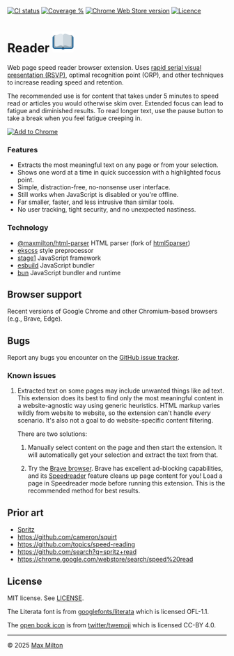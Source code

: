 [![CI status](https://badgen.net/github/checks/maxmilton/reader?label=ci)](https://github.com/maxmilton/reader/actions)
[![Coverage %](https://badgen.net/codeclimate/coverage/maxmilton/reader)](https://codeclimate.com/github/maxmilton/reader)
[![Chrome Web Store version](https://badgen.net/chrome-web-store/v/ollcdfepbkpopcfilmheonkfbbnnmkbj)](https://chrome.google.com/webstore/detail/reader/ollcdfepbkpopcfilmheonkfbbnnmkbj)
[![Licence](https://badgen.net/github/license/maxmilton/reader)](./LICENSE)

<!-- TODO: Migrate to badgen.net once it supports qlty.sh -->
<!-- [![Coverage %](https://qlty.sh/badges/6bfde82e-dbab-4322-b6c7-19b667bcb173/test_coverage.svg)](https://qlty.sh/gh/maxmilton/projects/reader) -->

# Reader ![](./static/icon48.png)

Web page speed reader browser extension. Uses [rapid serial visual presentation (RSVP)](https://en.wikipedia.org/wiki/Rapid_serial_visual_presentation), optimal recognition point (ORP), and other techniques to increase reading speed and retention.

The recommended use is for content that takes under 5 minutes to speed read or articles you would otherwise skim over. Extended focus can lead to fatigue and diminished results. To read longer text, use the pause button to take a break when you feel fatigue creeping in.

[![Add to Chrome](https://storage.googleapis.com/chrome-gcs-uploader.appspot.com/image/WlD8wC6g8khYWPJUsQceQkhXSlv1/mPGKYBIR2uCP0ApchDXE.png)](https://chrome.google.com/webstore/detail/reader/ollcdfepbkpopcfilmheonkfbbnnmkbj)

### Features

- Extracts the most meaningful text on any page or from your selection.
- Shows one word at a time in quick succession with a highlighted focus point.
- Simple, distraction-free, no-nonsense user interface.
- Still works when JavaScript is disabled or you're offline.
- Far smaller, faster, and less intrusive than similar tools.
- No user tracking, tight security, and no unexpected nastiness.

### Technology

- [@maxmilton/html-parser](https://github.com/maxmilton/html-parser) HTML parser (fork of [html5parser](https://github.com/acrazing/html5parser))
- [ekscss](https://github.com/maxmilton/ekscss) style preprocessor
- [stage1](https://github.com/maxmilton/stage1) JavaScript framework
- [esbuild](https://github.com/evanw/esbuild) JavaScript bundler
- [bun](https://github.com/oven-sh/bun) JavaScript bundler and runtime

## Browser support

Recent versions of Google Chrome and other Chromium-based browsers (e.g., Brave, Edge).

## Bugs

Report any bugs you encounter on the [GitHub issue tracker](https://github.com/maxmilton/reader/issues).

### Known issues

1. Extracted text on some pages may include unwanted things like ad text. This extension does its best to find only the most meaningful content in a website-agnostic way using generic heuristics. HTML markup varies wildly from website to website, so the extension can't handle _every_ scenario. It's also not a goal to do website-specific content filtering.

   There are two solutions:

   1. Manually select content on the page and then start the extension. It will automatically get your selection and extract the text from that.

   1. Try the [Brave browser](https://brave.com). Brave has excellent ad-blocking capabilities, and its [Speedreader](https://support.brave.com/hc/en-us/articles/360045031392-What-is-SpeedReader-) feature cleans up page content for you! Load a page in Speedreader mode before running this extension. This is the recommended method for best results.

## Prior art

- [Spritz](https://spritz.com)
- <https://github.com/cameron/squirt>
- <https://github.com/topics/speed-reading>
- <https://github.com/search?q=spritz+read>
- <https://chrome.google.com/webstore/search/speed%20read>

## License

MIT license. See [LICENSE](https://github.com/maxmilton/reader/blob/master/LICENSE).

The Literata font is from [googlefonts/literata](https://github.com/googlefonts/literata) which is licensed OFL-1.1.

The [open book icon](https://github.com/twitter/twemoji/blob/master/assets/svg/1f4d6.svg) is from [twitter/twemoji](https://github.com/twitter/twemoji) which is licensed CC-BY 4.0.

---

© 2025 [Max Milton](https://maxmilton.com)

